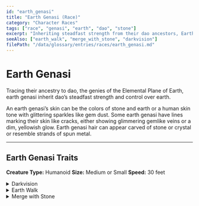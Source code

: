 ```yaml
---
id: "earth_genasi"
title: "Earth Genasi (Race)"
category: "Character Races"
tags: ["race", "genasi", "earth", "dao", "stone"]
excerpt: "Inheriting steadfast strength from their dao ancestors, Earth Genasi can traverse difficult terrain with ease and magically merge with stone."
seeAlso: ["earth_walk", "merge_with_stone", "darkvision"]
filePath: "/data/glossary/entries/races/earth_genasi.md"
---
```

# Earth Genasi

Tracing their ancestry to dao, the genies of the Elemental Plane of Earth, earth genasi inherit dao’s steadfast strength and control over earth.

An earth genasi’s skin can be the colors of stone and earth or a human skin tone with glittering sparkles like gem dust. Some earth genasi have lines marking their skin like cracks, either showing glimmering gemlike veins or a dim, yellowish glow. Earth genasi hair can appear carved of stone or crystal or resemble strands of spun metal.

---
## Earth Genasi Traits
**Creature Type:** <span data-term-id="humanoid" class="glossary-term-link-from-markdown">Humanoid</span>
**Size:** <span data-term-id="size" class="glossary-term-link-from-markdown">Medium</span> or <span data-term-id="size" class="glossary-term-link-from-markdown">Small</span>
**Speed:** 30 feet

<details>
  <summary>Darkvision</summary>
  <div>
    <p>You can see in dim light within 60 feet of you as if it were bright light and in darkness as if it were dim light. You discern colors in that darkness only as shades of gray.</p>
  </div>
</details>

<details>
  <summary>Earth Walk</summary>
  <div>
    <p>You can move across difficult terrain without expending extra movement if you are using your walking speed on the ground or a floor.</p>
  </div>
</details>

<details>
  <summary>Merge with Stone</summary>
  <div>
    <p>You know the <span data-term-id="blade_ward" class="glossary-term-link-from-markdown">Blade Ward</span> cantrip. You can cast it as normal, and you can also cast it as a <span data-term-id="bonus_action" class="glossary-term-link-from-markdown">bonus action</span> a number of times equal to your proficiency bonus, regaining all expended uses when you finish a long rest.</p>
    <p>Starting at 5th level, you can cast the <span data-term-id="pass_without_trace" class="glossary-term-link-from-markdown">Pass without Trace</span> spell with this trait, without requiring a material component. Once you cast that spell with this trait, you can’t do so again until you finish a long rest. Intelligence, Wisdom, or Charisma is your spellcasting ability for these spells.</p>
  </div>
</details>
